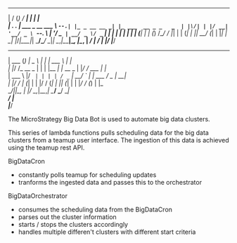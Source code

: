 ___  ____                _____ _             _                   
|  \/  (_)              /  ___| |           | |                  
| .  . |_  ___ _ __ ___ \ `--.| |_ _ __ __ _| |_ ___  __ _ _   _ 
| |\/| | |/ __| '__/ _ \ `--. \ __| '__/ _` | __/ _ \/ _` | | | |
| |  | | | (__| | | (_) /\__/ / |_| | | (_| | ||  __/ (_| | |_| |
\_|  |_/_|\___|_|  \___/\____/ \__|_|  \__,_|\__\___|\__, |\__, |
                                                      __/ | __/ |
                                                     |___/ |___/ 
______ _        ______      _         ______       _             
| ___ (_)       |  _  \    | |        | ___ \     | |            
| |_/ /_  __ _  | | | |__ _| |_ __ _  | |_/ / ___ | |_           
| ___ \ |/ _` | | | | / _` | __/ _` | | ___ \/ _ \| __|          
| |_/ / | (_| | | |/ / (_| | || (_| | | |_/ / (_) | |_           
\____/|_|\__, | |___/ \__,_|\__\__,_| \____/ \___/ \__|          
          __/ |                                                  
         |___/                                                   
         
         

The MicroStrategy Big Data Bot is used to automate big data clusters.

This series of lambda functions pulls scheduling data for the big data clusters from a teamup user interface.
The ingestion of this data is achieved using the teamup rest API.

BigDataCron
- constantly polls teamup for scheduling updates
- tranforms the ingested data and passes this to the orchestrator

BigDataOrchestrator
- consumes the scheduling data from the BigDataCron
- parses out the cluster information
- starts / stops the clusters accordingly
- handles multiple differen't clusters with different start criteria

